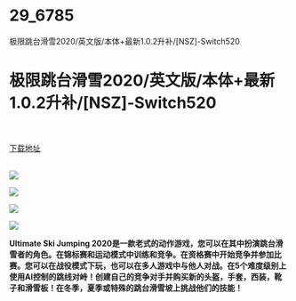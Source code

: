 # 29_6785
极限跳台滑雪2020/英文版/本体+最新1.0.2升补/[NSZ]-Switch520
# 极限跳台滑雪2020/英文版/本体+最新1.0.2升补/[NSZ]-Switch520
 <br/></br>
[下载地址](https://www.switch520.cc/article/6785 "下载地址")
<br/></br>

<p><span><strong><img src="https://www.switch520.cc/muke_img/upload_art_editor_20201019-1_a944f7ebb478904de46aec27a6f060da.jpg"></strong></span></p>
<p><span><strong><img src="https://www.switch520.cc/muke_img/upload_art_editor_20201019-1_0451ca95e99a3295cb486bf25f70a75c.jpg"></strong></span></p>
<p><span><strong><img src="https://www.switch520.cc/muke_img/upload_art_editor_20201019-1_5b510838dc9ed42aae4012c24f78952c.jpg"></strong></span></p>
<p><span><strong><img src="https://www.switch520.cc/muke_img/upload_art_editor_20201019-1_fb5605de9826d97cade33f4012be9050.jpg"></strong></span></p>
<p></p>
<p><span><strong>Ultimate Ski Jumping 2020是一款老式的动作游戏，您可以在其中扮演跳台滑雪者的角色。在锦标赛和运动模式中训练和竞争。在资格赛中开始竞争并参加比赛。您可以在战役模式下玩，也可以在多人游戏中与他人对战。在5个难度级别上使用AI控制的跳线对峙！创建自己的竞争对手并购买新的头盔，手套，西装，靴子和滑雪板！在冬季，夏季或特殊的跳台滑雪坡上挑战他们的技能！&nbsp;</strong></span></p>
<p></p>
